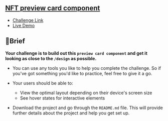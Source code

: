 ## [NFT preview card component](https://github.com/mdawoud27/frontendMentorChallenges/tree/main/challenge-03)

* [Challenge Link](https://www.frontendmentor.io/challenges/nft-preview-card-component-SbdUL_w0U)
* [Live Demo](https://challenge-three-bice.vercel.app/)

## 📝Brief
**Your challenge is to build out this `preview card component` and get it looking as close to the `/design` as possible.**

* You can use any tools you like to help you complete the challenge. So if you've got something you'd like to practice, feel free to give it a go.

* Your users should be able to:

  * View the optimal layout depending on their device's screen size
  * See hover states for interactive elements
* Download the project and go through the `README.md` file. This will provide further details about the project and help you get set up.
